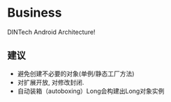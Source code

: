 # Business
DINTech Android Architecture!


## 建议
- 避免创建不必要的对象(单例/静态工厂方法)
- 对扩展开放, 对修改封闭.
- 自动装箱（autoboxing）Long会构建出Long对象实例

